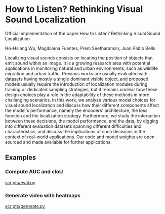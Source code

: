 # How to Listen? Rethinking Visual Sound Localization

Official implementation of the paper How to Listen? Rethinking Visual Sound Localization

Ho-Hsiang Wu, Magdalena Fuentes, Prem Seetharaman, Juan Pablo Bello

Localizing visual sounds consists on locating the position of objects that emit sound within an image. It is a growing research area with potential applications in monitoring natural and urban environments, such as wildlife migration and urban traffic. Previous works are usually evaluated with datasets having mostly a single dominant visible object, and proposed models usually require the introduction of localization modules during training or dedicated sampling strategies, but it remains unclear how these design choices play a role in the adaptability of these methods in more challenging scenarios. In this work, we analyze various model choices for visual sound localization and discuss how their different components affect the model's performance, namely the encoders' architecture, the loss function and the localization strategy. Furthermore, we study the interaction between these decisions, the model performance, and the data, by digging into different evaluation datasets spanning different difficulties and characteristics, and discuss the implications of such decisions in the context of real-world applications. Our code and model weights are open-sourced and made available for further applications.

## Examples

### Compute AUC and cIoU
[scripts/eval.py](scripts/eval.py)

### Generate video with heatmaps
[scripts/generate.py](scripts/generate.py)
